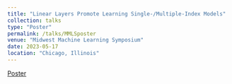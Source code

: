 ```yaml
---
title: "Linear Layers Promote Learning Single-/Multiple-Index Models"
collection: talks
type: "Poster"
permalink: /talks/MMLSposter
venue: "Midwest Machine Learning Symposium"
date: 2023-05-17
location: "Chicago, Illinois"
---
```


[Poster](../files/LinearLayersPoster.pdf)
